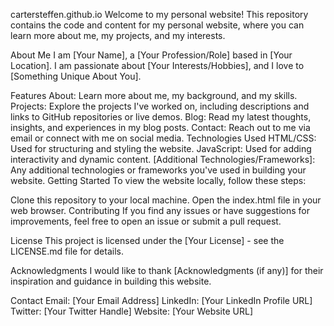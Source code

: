 cartersteffen.github.io
Welcome to my personal website! This repository contains the code and content for my personal website, where you can learn more about me, my projects, and my interests.

About Me
I am [Your Name], a [Your Profession/Role] based in [Your Location]. I am passionate about [Your Interests/Hobbies], and I love to [Something Unique About You].

Features
About: Learn more about me, my background, and my skills.
Projects: Explore the projects I've worked on, including descriptions and links to GitHub repositories or live demos.
Blog: Read my latest thoughts, insights, and experiences in my blog posts.
Contact: Reach out to me via email or connect with me on social media.
Technologies Used
HTML/CSS: Used for structuring and styling the website.
JavaScript: Used for adding interactivity and dynamic content.
[Additional Technologies/Frameworks]: Any additional technologies or frameworks you've used in building your website.
Getting Started
To view the website locally, follow these steps:

Clone this repository to your local machine.
Open the index.html file in your web browser.
Contributing
If you find any issues or have suggestions for improvements, feel free to open an issue or submit a pull request.

License
This project is licensed under the [Your License] - see the LICENSE.md file for details.

Acknowledgments
I would like to thank [Acknowledgments (if any)] for their inspiration and guidance in building this website.

Contact
Email: [Your Email Address]
LinkedIn: [Your LinkedIn Profile URL]
Twitter: [Your Twitter Handle]
Website: [Your Website URL]
